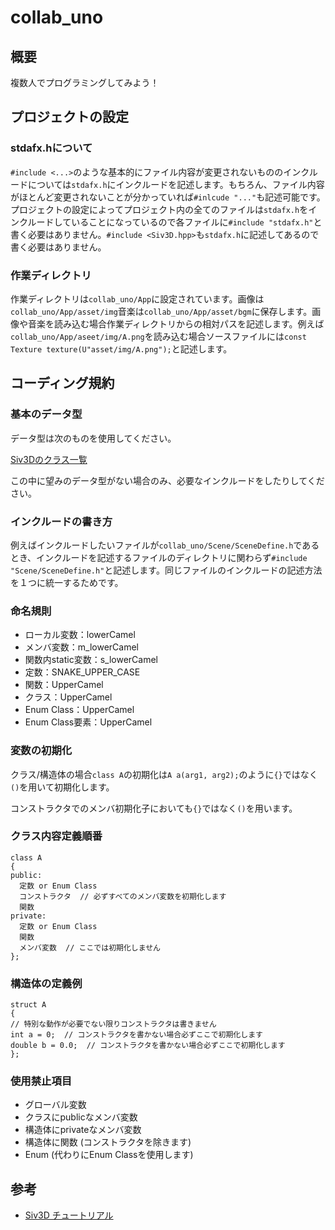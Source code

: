 # collab_uno
## 概要
複数人でプログラミングしてみよう！
## プロジェクトの設定
### stdafx.hについて
`#include <...>`のような基本的にファイル内容が変更されないもののインクルードについては`stdafx.h`にインクルードを記述します。もちろん、ファイル内容がほとんど変更されないことが分かっていれば`#inlcude "..."`も記述可能です。プロジェクトの設定によってプロジェクト内の全てのファイルは`stdafx.h`をインクルードしていることになっているので各ファイルに`#include "stdafx.h"`と書く必要はありません。`#include <Siv3D.hpp>`も`stdafx.h`に記述してあるので書く必要はありません。
### 作業ディレクトリ
作業ディレクトリは`collab_uno/App`に設定されています。画像は`collab_uno/App/asset/img`音楽は`collab_uno/App/asset/bgm`に保存します。画像や音楽を読み込む場合作業ディレクトリからの相対パスを記述します。例えば`collab_uno/App/aseet/img/A.png`を読み込む場合ソースファイルには`const Texture texture(U"asset/img/A.png");`と記述します。
## コーディング規約
### 基本のデータ型
データ型は次のものを使用してください。

[Siv3Dのクラス一覧](https://siv3d.github.io/ja-jp/api/classes/)

この中に望みのデータ型がない場合のみ、必要なインクルードをしたりしてください。
### インクルードの書き方
例えばインクルードしたいファイルが`collab_uno/Scene/SceneDefine.h`であるとき、インクルードを記述するファイルのディレクトリに関わらず`#include "Scene/SceneDefine.h"`と記述します。同じファイルのインクルードの記述方法を１つに統一するためです。
### 命名規則
- ローカル変数：lowerCamel
- メンバ変数：m_lowerCamel
- 関数内static変数：s_lowerCamel
- 定数：SNAKE_UPPER_CASE
- 関数：UpperCamel
- クラス：UpperCamel
- Enum Class：UpperCamel
- Enum Class要素：UpperCamel
### 変数の初期化
クラス/構造体の場合`class A`の初期化は`A a(arg1, arg2);`のように`{}`ではなく`()`を用いて初期化します。

コンストラクタでのメンバ初期化子においても`{}`ではなく`()`を用います。
### クラス内容定義順番
```
class A
{
public:
  定数 or Enum Class
  コンストラクタ  // 必ずすべてのメンバ変数を初期化します
  関数
private:
  定数 or Enum Class
  関数
  メンバ変数  // ここでは初期化しません
};
```
### 構造体の定義例
```
struct A
{
// 特別な動作が必要でない限りコンストラクタは書きません
int a = 0;  // コンストラクタを書かない場合必ずここで初期化します
double b = 0.0;  // コンストラクタを書かない場合必ずここで初期化します
};
```
### 使用禁止項目
- グローバル変数
- クラスにpublicなメンバ変数
- 構造体にprivateなメンバ変数
- 構造体に関数 (コンストラクタを除きます)
- Enum (代わりにEnum Classを使用します)

## 参考
- [Siv3D チュートリアル](https://zenn.dev/reputeless/books/siv3d-documentation/viewer/tutorial-basic)
